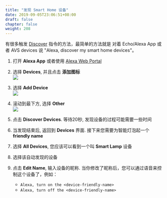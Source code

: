 ```yaml
---
title: "发现 Smart Home 设备"
date: 2019-09-05T23:06:51+08:00
draft: false
chapter: false
weight: 208
---
```


有很多触发 [Discover](https://developer.amazon.com/docs/device-apis/alexa-discovery.html) 指令的方法，最简单的方法就是
对着 Echo/Alexa App 或者 AVS devices 说 "Alexa, discover my smart home devices"。

1. 打开 **Alexa App** 或者使用 [Alexa Web Portal](https://alexa.amazon.com)

1. 选择 **Devices**, 并且点击 **添加图标**    
    ![](/images/smart-home/discovery-1.jpg?width=300)

1. 选择 **Add Device**   
    ![](/images/smart-home/discovery-2.jpg?width=300)

1. 滚动到最下方, 选择 **Other**   
    ![](/images/smart-home/discovery-3.jpg?width=300)

1. 点击 **Discover Devices**. 等待20秒, 发现设备的过程可能需要一些时间    

1. 当发现结束后, 返回到 **Devices** 界面. 接下来您需要为智能灯泡起一个 **friendly name** 

1. 选择 **All Devices**, 您应该可以看到一个叫 **Smart Lamp** 设备

1. 选择该自动发现的设备   

1. 点击 **Edit Name**, 输入设备的昵称. 当你修改了昵称后，您可以通过语音来控制这个设备了，例如：
    - `Alexa, turn on the <device-friendly-name>`
    - `Alexa, turn off the <device-friendly-name>`
